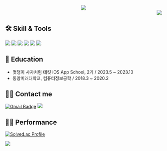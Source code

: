 
<div align= "center">
    <img src="https://capsule-render.vercel.app/api?type=waving&height=160&section=header&text=Hello%20Seokhoho%20World&theme=gruvbox_light">
   <!-- <img src="https://capsule-render.vercel.app/api?type=waving&color=72d5ee&height=180&text=Hello%20Seokhoho%20World&animation=&fontColor=000000&fontSize=40" /> -->
</div>
<div align="right">
<a href="https://hits.seeyoufarm.com"><img src="https://hits.seeyoufarm.com/api/count/incr/badge.svg?url=https%3A%2F%2Fgithub.com%2Fseokhohog&count_bg=%23BA8E77&title_bg=%238D4801&icon=github.svg&icon_color=%23FFFFFF&title=seokhoho&edge_flat=false"/></a>
</div>
<!--
<div style="text-align: left;"> 
    <h2 style="border-bottom: 1px solid #d8dee4; color: #282d33;">  </h2>  
    <div style="font-weight: 700; font-size: 15px; text-align: left; color: #282d33;">  </div> 
</div>
-->

## 🛠️ Skill & Tools

<img src="https://img.shields.io/badge/Swift-F05138?style=for-the-badge&logo=Swift&logoColor=white"> <img src="https://img.shields.io/badge/UIKit-SwiftUI-000000?style=for-the-badge&logo=ios&logoColor=white" /> <img src="https://img.shields.io/badge/xcode-147EFB?style=for-the-badge&logo=xcode&logoColor=white"> <img src="https://img.shields.io/badge/github-181717?style=for-the-badge&logo=github&logoColor=white"> <img src="https://img.shields.io/badge/figma-F24E1E?style=for-the-badge&logo=figma&logoColor=white"> <img src="https://img.shields.io/badge/Notion-000000?style=for-the-badge&logo=notion&logoColor=white" /> 

## 📖 Education
- 멋쟁이 사자처럼 테킷 iOS App School, 2기 / 2023.5 ~ 2023.10
- 동양미래대학교, 컴퓨터정보공학 / 2018.3 ~ 2020.2

## 💁🏻 Contact me
[![Gmail Badge](https://img.shields.io/badge/Gmail-d14836?style=flat-square&logo=Gmail&logoColor=white&link=mailto:kreel9402@gmail.com)](kreel9402@gmail.com)
<a href=https://velog.io/@seokhoho/> <img src="https://img.shields.io/badge/Velog-20C997?style=flat-square&logo=Velog&logoColor=white&link=https://velog.io/@seokhoho/"> </a>

## 🏃‍♂️ Performance
[![Solved.ac Profile](http://mazassumnida.wtf/api/v2/generate_badge?boj=kreel94)](https://solved.ac/kreel94/)


<img src="https://github-readme-stats.vercel.app/api?username=seokhoho&show_icons=true&theme=gruvbox_light"> 







<!--
**seokhoho/seokhoho** is a ✨ _special_ ✨ repository because its `README.md` (this file) appears on your GitHub profile.

Here are some ideas to get you started:

- 🔭 I’m currently working on ...
- 🌱 I’m currently learning ...
- 👯 I’m looking to collaborate on ...
- 🤔 I’m looking for help with ...
- 💬 Ask me about ...
- 📫 How to reach me: ...
- 😄 Pronouns: ...
- ⚡ Fun fact: ...
-->
